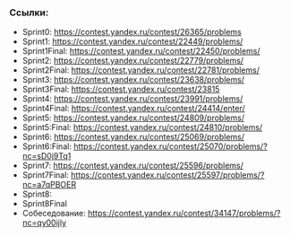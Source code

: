 ### Ссылки:
* Sprint0: https://contest.yandex.ru/contest/26365/problems
* Sprint1: https://contest.yandex.ru/contest/22449/problems/
* Sprint1Final: https://contest.yandex.ru/contest/22450/problems/
* Sprint2: https://contest.yandex.ru/contest/22779/problems/
* Sprint2Final: https://contest.yandex.ru/contest/22781/problems/
* Sprint3: https://contest.yandex.ru/contest/23638/problems/
* Sprint3Final: https://contest.yandex.ru/contest/23815
* Sprint4: https://contest.yandex.ru/contest/23991/problems/
* Sprint4Final: https://contest.yandex.ru/contest/24414/enter/
* Sprint5: https://contest.yandex.ru/contest/24809/problems/
* Sprint5:Final: https://contest.yandex.ru/contest/24810/problems/
* Sprint6: https://contest.yandex.ru/contest/25069/problems/
* Sprint6:Final: https://contest.yandex.ru/contest/25070/problems/?nc=sD0j9Tq1
* Sprint7: https://contest.yandex.ru/contest/25596/problems/
* Sprint7Final: https://contest.yandex.ru/contest/25597/problems/?nc=a7qPBOER
* Sprint8:
* Sprint8Final
* Собеседование: https://contest.yandex.ru/contest/34147/problems/?nc=qy00ijly